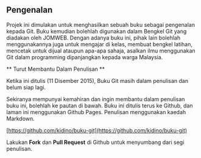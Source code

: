 ## Pengenalan

Projek ini dimulakan untuk menghasilkan sebuah buku sebagai pengenalan kepada Git. Buku kemudian bolehlah digunakan dalam Bengkel Git yang diadakan oleh JOMWEB. Dengan adanya buku ini, pihak lain bolehlah menggunakannya juga untuk mengajar di kelas, membuat bengkel latihan, mencetak untuk dijual ataupun apa-apa sahaja, asalkan ilmu menggunakan Git dalam programming dipanjangkan kepada warga Malaysia.

** Turut Membantu Dalam Penulisan **

Ketika ini ditulis (11 Disember 2015), Buku Git masih dalam penulisan dan belum siap lagi. 

Sekiranya mempunyai kemahiran dan ingin membantu dalam penulisan buku ini, bolehlah ke pautan di bawah. Buku ini ditulis terus ke Github, dan laman ini menggunakan Github Pages. Penulisan menggunakan kaedah Markdown. 

[https://github.com/kidino/buku-git](https://github.com/kidino/buku-git)

Lakukan **Fork** dan **Pull Request** di Github untuk menyumbang dari segi penulisan.


